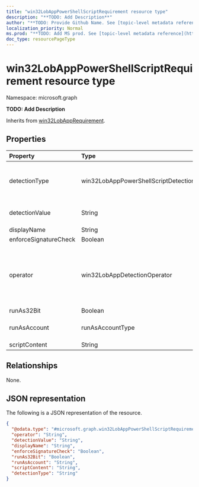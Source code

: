```yaml
---
title: "win32LobAppPowerShellScriptRequirement resource type"
description: "**TODO: Add Description**"
author: "**TODO: Provide Github Name. See [topic-level metadata reference](https://msgo.azurewebsites.net/add/document/guidelines/metadata.html#topic-level-metadata)**"
localization_priority: Normal
ms.prod: "**TODO: Add MS prod. See [topic-level metadata reference](https://msgo.azurewebsites.net/add/document/guidelines/metadata.html#topic-level-metadata)**"
doc_type: resourcePageType
---
```


# win32LobAppPowerShellScriptRequirement resource type


Namespace: microsoft.graph

**TODO: Add Description**


Inherits from [win32LobAppRequirement](../resources/win32lobapprequirement.md).

## Properties
|Property|Type|Description|
|:---|:---|:---|
|detectionType|win32LobAppPowerShellScriptDetectionType|**TODO: Add Description**. Possible values are: `notConfigured`, `string`, `dateTime`, `integer`, `float`, `version`, `boolean`.|
|detectionValue|String|**TODO: Add Description** Inherited from [win32LobAppRequirement](../resources/win32lobapprequirement.md)|
|displayName|String|**TODO: Add Description**|
|enforceSignatureCheck|Boolean|**TODO: Add Description**|
|operator|win32LobAppDetectionOperator|**TODO: Add Description** Inherited from [win32LobAppRequirement](../resources/win32lobapprequirement.md). Possible values are: `notConfigured`, `equal`, `notEqual`, `greaterThan`, `greaterThanOrEqual`, `lessThan`, `lessThanOrEqual`.|
|runAs32Bit|Boolean|**TODO: Add Description**|
|runAsAccount|runAsAccountType|**TODO: Add Description**. Possible values are: `system`, `user`.|
|scriptContent|String|**TODO: Add Description**|

## Relationships
None.

## JSON representation
The following is a JSON representation of the resource.
<!-- {
  "blockType": "resource",
  "@odata.type": "microsoft.graph.win32LobAppPowerShellScriptRequirement"
}
-->
``` json
{
  "@odata.type": "#microsoft.graph.win32LobAppPowerShellScriptRequirement",
  "operator": "String",
  "detectionValue": "String",
  "displayName": "String",
  "enforceSignatureCheck": "Boolean",
  "runAs32Bit": "Boolean",
  "runAsAccount": "String",
  "scriptContent": "String",
  "detectionType": "String"
}
```

